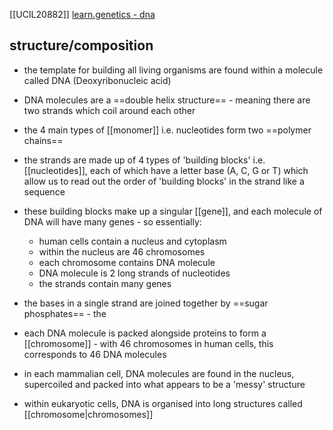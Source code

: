 [[UCIL20882]]
[learn.genetics - dna](https://learn.genetics.utah.edu/content/basics/dna)

## structure/composition
- the template for building all living organisms are found within a molecule called DNA (Deoxyribonucleic acid)
- DNA molecules are a ==double helix structure== - meaning there are two strands which coil around each other
- the 4 main types of [[monomer]] i.e. nucleotides form two ==polymer chains==

- the strands are made up of 4 types of 'building blocks' i.e. [[nucleotides]], each of which have a letter base (A, C, G or T) which allow us to read out the order of 'building blocks' in the strand like a sequence
- these building blocks make up a singular [[gene]], and each molecule of DNA will have many genes - so essentially:
	- human cells contain a nucleus and cytoplasm
	- within the nucleus are 46 chromosomes
	- each chromosome contains DNA molecule
	- DNA molecule is 2 long strands of nucleotides
	- the strands contain many genes

- the bases in a single strand are joined together by ==sugar phosphates== - the 

- each DNA molecule is packed alongside proteins to form a [[chromosome]] - with 46 chromosomes in human cells, this corresponds to 46 DNA molecules

- in each mammalian cell, DNA molecules are found in the nucleus, supercoiled and packed into what appears to be a 'messy' structure
- within eukaryotic cells, DNA is organised into long structures called [[chromosome|chromosomes]]